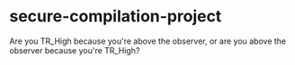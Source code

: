 # secure-compilation-project

Are you TR_High because you're above the observer, or are you above the observer because you're TR_High?
